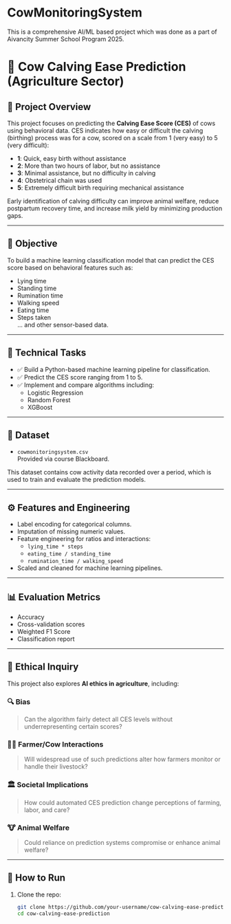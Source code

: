 # CowMonitoringSystem
This is a comprehensive AI/ML based project which was done as a part of Aivancity Summer School Program 2025.

# 🐄 Cow Calving Ease Prediction (Agriculture Sector)

## 📌 Project Overview

This project focuses on predicting the **Calving Ease Score (CES)** of cows using behavioral data. CES indicates how easy or difficult the calving (birthing) process was for a cow, scored on a scale from 1 (very easy) to 5 (very difficult):

- **1**: Quick, easy birth without assistance  
- **2**: More than two hours of labor, but no assistance  
- **3**: Minimal assistance, but no difficulty in calving  
- **4**: Obstetrical chain was used  
- **5**: Extremely difficult birth requiring mechanical assistance  

Early identification of calving difficulty can improve animal welfare, reduce postpartum recovery time, and increase milk yield by minimizing production gaps.

---

## 🧠 Objective

To build a machine learning classification model that can predict the CES score based on behavioral features such as:
- Lying time
- Standing time
- Rumination time
- Walking speed
- Eating time
- Steps taken  
... and other sensor-based data.

---

## 🧪 Technical Tasks

- ✅ Build a Python-based machine learning pipeline for classification.
- ✅ Predict the CES score ranging from 1 to 5.
- ✅ Implement and compare algorithms including:
  - Logistic Regression
  - Random Forest
  - XGBoost

---

## 📁 Dataset

- `cowmonitoringsystem.csv`  
  Provided via course Blackboard.

This dataset contains cow activity data recorded over a period, which is used to train and evaluate the prediction models.

---

## ⚙️ Features and Engineering

- Label encoding for categorical columns.
- Imputation of missing numeric values.
- Feature engineering for ratios and interactions:
  - `lying_time * steps`
  - `eating_time / standing_time`
  - `rumination_time / walking_speed`
- Scaled and cleaned for machine learning pipelines.

---

## 📊 Evaluation Metrics

- Accuracy
- Cross-validation scores
- Weighted F1 Score
- Classification report

---

## 🧭 Ethical Inquiry

This project also explores **AI ethics in agriculture**, including:

### 🔍 Bias
> Can the algorithm fairly detect all CES levels without underrepresenting certain scores?

### 👩‍🌾 Farmer/Cow Interactions
> Will widespread use of such predictions alter how farmers monitor or handle their livestock?

### 🏛️ Societal Implications
> How could automated CES prediction change perceptions of farming, labor, and care?

### 🐮 Animal Welfare
> Could reliance on prediction systems compromise or enhance animal welfare?

---

## 📌 How to Run

1. Clone the repo:
   ```bash
   git clone https://github.com/your-username/cow-calving-ease-prediction.git
   cd cow-calving-ease-prediction
